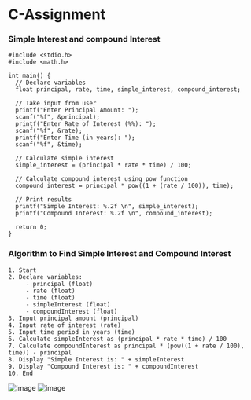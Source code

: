 # C-Assignment
### Simple Interest and compound Interest
```
#include <stdio.h>
#include <math.h>

int main() {
  // Declare variables
  float principal, rate, time, simple_interest, compound_interest;

  // Take input from user
  printf("Enter Principal Amount: ");
  scanf("%f", &principal);
  printf("Enter Rate of Interest (%%): ");
  scanf("%f", &rate);
  printf("Enter Time (in years): ");
  scanf("%f", &time);

  // Calculate simple interest
  simple_interest = (principal * rate * time) / 100;

  // Calculate compound interest using pow function
  compound_interest = principal * pow((1 + (rate / 100)), time);

  // Print results
  printf("Simple Interest: %.2f \n", simple_interest);
  printf("Compound Interest: %.2f \n", compound_interest);

  return 0;
}
```

### Algorithm to Find Simple Interest and Compound Interest

```
1. Start
2. Declare variables: 
     - principal (float)
     - rate (float)
     - time (float)
     - simpleInterest (float)
     - compoundInterest (float)
3. Input principal amount (principal)
4. Input rate of interest (rate)
5. Input time period in years (time)
6. Calculate simpleInterest as (principal * rate * time) / 100
7. Calculate compoundInterest as principal * (pow((1 + rate / 100), time)) - principal
8. Display "Simple Interest is: " + simpleInterest
9. Display "Compound Interest is: " + compoundInterest
10. End
```

![image](https://github.com/Sanjeetsahu29/C-Assignment/assets/108270460/0d9b0dd9-5f44-4b74-90cd-016bbdcaad7a)
![image](https://github.com/Sanjeetsahu29/C-Assignment/assets/108270460/b8e7dd07-6a06-4037-a0c2-4697d861dde4)


